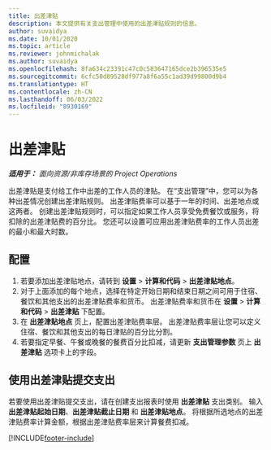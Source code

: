 ```yaml
---
title: 出差津贴
description: 本文提供有关支出管理中使用的出差津贴规则的信息。
author: suvaidya
ms.date: 10/01/2020
ms.topic: article
ms.reviewer: johnmichalak
ms.author: suvaidya
ms.openlocfilehash: 8fa634c23391c47c0c583647165dce2b396535e5
ms.sourcegitcommit: 6cfc50d89528df977a8f6a55c1ad39d99800d9b4
ms.translationtype: HT
ms.contentlocale: zh-CN
ms.lasthandoff: 06/03/2022
ms.locfileid: "8930169"
---
```

# <a name="per-diems"></a>出差津贴

_**适用于：** 面向资源/非库存场景的 Project Operations_


出差津贴是支付给工作中出差的工作人员的津贴。 在“支出管理”中，您可以为各种出差情况创建出差津贴规则。 出差津贴费率可以基于一年的时间、出差地点或这两者。 创建出差津贴规则时，可以指定如果工作人员享受免费餐饮或服务，将扣除的出差津贴费的百分比。 您还可以设置可应用出差津贴费率的工作人员出差的最小和最大时数。

## <a name="configuration"></a>配置 

1. 若要添加出差津贴地点，请转到 **设置** > **计算和代码** > **出差津贴地点**。
2. 对于上面添加的每个地点，选择在特定开始日期和结束日期之间可用于住宿、餐饮和其他支出的出差津贴费率和货币。 出差津贴费率和货币在 **设置** > **计算和代码** > **出差津贴** 下配置。
3. 在 **出差津贴地点** 页上，配置出差津贴费率层。 出差津贴费率层让您可以定义住宿、餐饮和其他支出的每日津贴的百分比分割。 
4. 若要指定早餐、午餐或晚餐的餐费百分比扣减，请更新 **支出管理参数** 页上 **出差津贴** 选项卡上的字段。 
    
## <a name="submit-expenses-using-per-diem"></a>使用出差津贴提交支出
若要使用出差津贴提交支出，请在创建支出报表时使用 **出差津贴** 支出类别。 输入 **出差津贴起始日期**、**出差津贴截止日期** 和 **出差津贴地点**。 将根据所选地点的出差津贴费率计算金额，根据出差津贴费率层来计算餐费扣减。


[!INCLUDE[footer-include](../includes/footer-banner.md)]